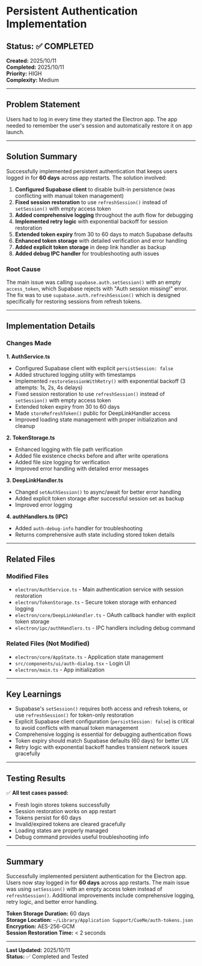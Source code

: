 # Persistent Authentication Implementation

## Status: ✅ COMPLETED

**Created:** 2025/10/11  
**Completed:** 2025/10/11  
**Priority:** HIGH  
**Complexity:** Medium

---

## Problem Statement

Users had to log in every time they started the Electron app. The app needed to remember the user's session and automatically restore it on app launch.

---

## Solution Summary

Successfully implemented persistent authentication that keeps users logged in for **60 days** across app restarts. The solution involved:

1. **Configured Supabase client** to disable built-in persistence (was conflicting with manual token management)
2. **Fixed session restoration** to use `refreshSession()` instead of `setSession()` with empty access token
3. **Added comprehensive logging** throughout the auth flow for debugging
4. **Implemented retry logic** with exponential backoff for session restoration
5. **Extended token expiry** from 30 to 60 days to match Supabase defaults
6. **Enhanced token storage** with detailed verification and error handling
7. **Added explicit token storage** in deep link handler as backup
8. **Added debug IPC handler** for troubleshooting auth issues

### Root Cause

The main issue was calling `supabase.auth.setSession()` with an empty `access_token`, which Supabase rejects with "Auth session missing!" error. The fix was to use `supabase.auth.refreshSession()` which is designed specifically for restoring sessions from refresh tokens.

---

## Implementation Details

### Changes Made

**1. AuthService.ts**
- Configured Supabase client with explicit `persistSession: false`
- Added structured logging utility with timestamps
- Implemented `restoreSessionWithRetry()` with exponential backoff (3 attempts: 1s, 2s, 4s delays)
- Fixed session restoration to use `refreshSession()` instead of `setSession()` with empty access token
- Extended token expiry from 30 to 60 days
- Made `storeRefreshToken()` public for DeepLinkHandler access
- Improved loading state management with proper initialization and cleanup

**2. TokenStorage.ts**
- Enhanced logging with file path verification
- Added file existence checks before and after write operations
- Added file size logging for verification
- Improved error handling with detailed error messages

**3. DeepLinkHandler.ts**
- Changed `setAuthSession()` to async/await for better error handling
- Added explicit token storage after successful session set as backup
- Improved error logging

**4. authHandlers.ts (IPC)**
- Added `auth-debug-info` handler for troubleshooting
- Returns comprehensive auth state including stored token details

---

## Related Files

### Modified Files
- `electron/AuthService.ts` - Main authentication service with session restoration
- `electron/TokenStorage.ts` - Secure token storage with enhanced logging
- `electron/core/DeepLinkHandler.ts` - OAuth callback handler with explicit token storage
- `electron/ipc/authHandlers.ts` - IPC handlers including debug command

### Related Files (Not Modified)
- `electron/core/AppState.ts` - Application state management
- `src/components/ui/auth-dialog.tsx` - Login UI
- `electron/main.ts` - App initialization

---

## Key Learnings

- Supabase's `setSession()` requires both access and refresh tokens, or use `refreshSession()` for token-only restoration
- Explicit Supabase client configuration (`persistSession: false`) is critical to avoid conflicts with manual token management
- Comprehensive logging is essential for debugging authentication flows
- Token expiry should match Supabase defaults (60 days) for better UX
- Retry logic with exponential backoff handles transient network issues gracefully

---

## Testing Results

✅ **All test cases passed:**
- Fresh login stores tokens successfully
- Session restoration works on app restart
- Tokens persist for 60 days
- Invalid/expired tokens are cleared gracefully
- Loading states are properly managed
- Debug command provides useful troubleshooting info

---

## Summary

Successfully implemented persistent authentication for the Electron app. Users now stay logged in for **60 days** across app restarts. The main issue was using `setSession()` with an empty access token instead of `refreshSession()`. Additional improvements include comprehensive logging, retry logic, and better error handling.

**Token Storage Duration:** 60 days  
**Storage Location:** `~/Library/Application Support/CueMe/auth-tokens.json`  
**Encryption:** AES-256-GCM  
**Session Restoration Time:** < 2 seconds

---

**Last Updated:** 2025/10/11  
**Status:** ✅ Completed and Tested
